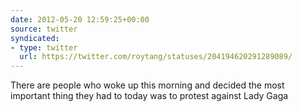 ```yaml
---
date: 2012-05-20 12:59:25+00:00
source: twitter
syndicated:
- type: twitter
  url: https://twitter.com/roytang/statuses/204194620291289089/
---
```


There are people who woke up this morning and decided the most important thing they had to today was to protest against Lady Gaga